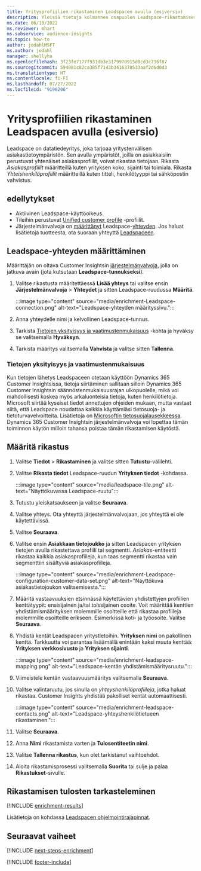 ```yaml
---
title: Yritysprofiilien rikastaminen Leadspacen avulla (esiversio)
description: Yleisiä tietoja kolmannen osapuolen Leadspace-rikastamisesta.
ms.date: 06/10/2022
ms.reviewer: mhart
ms.subservice: audience-insights
ms.topic: how-to
author: jodahlMSFT
ms.author: jodahl
manager: shellyha
ms.openlocfilehash: 3f23fe7177f931db3e3179970915d0cd3c736f87
ms.sourcegitcommit: 594081c82ca385f7143b3416378533aaf2d6d0d3
ms.translationtype: HT
ms.contentlocale: fi-FI
ms.lasthandoff: 07/27/2022
ms.locfileid: "9196206"
---
```

# <a name="enrich-company-profiles-with-leadspace-preview"></a>Yritysprofiilien rikastaminen Leadspacen avulla (esiversio)

Leadspace on datatiedeyritys, joka tarjoaa yritystenvälisen asiakastietoympäristön. Sen avulla ympäristöt, joilla on asiakkaisiin perustuvat yhtenäiset asiakasprofiilit, voivat rikastaa tietojaan. Rikasta *Asiakasprofiilit* määritteillä kuten yrityksen koko, sijainti tai toimiala. Rikasta *Yhteishenkilöprofiilit* määritteillä kuten titteli, henkilötyyppi tai sähköpostin vahvistus.

## <a name="prerequisites"></a>edellytykset

- Aktiivinen Leadspace-käyttöoikeus.
- Tileihin perustuvat [Unified customer profile](customer-profiles.md) -profiilit.
- Järjestelmänvalvoja on [määrittänyt](#configure-the-connection-for-leadspace) Leadspace-[yhteyden](connections.md). Jos haluat lisätietoja tuotteesta, ota suoraan yhteyttä [Leadspaceen](https://www.leadspace.com/leadspace-microsoft-dynamics-365/).

## <a name="configure-the-connection-for-leadspace"></a>Leadspace-yhteyden määrittäminen

Määrittäjän on oltava Customer Insightsin [järjestelmänvalvoja](permissions.md#admin), jolla on jatkuva avain (jota kutsutaan **Leadspace-tunnukseksi**).

1. Valitse rikastusta määritettäessä **Lisää yhteys** tai valitse ensin **Järjestelmänvalvoja** > **Yhteydet** ja sitten Leadspace-ruudussa **Määritä**.

   :::image type="content" source="media/enrichment-Leadspace-connection.png" alt-text="Leadspace-yhteyden määrityssivu.":::

1. Anna yhteydelle nimi ja kelvollinen Leadspace-tunnus.

1. Tarkista [Tietojen yksityisyys ja vaatimustenmukaisuus](#data-privacy-and-compliance) -kohta ja hyväksy se valitsemalla **Hyväksyn**.

1. Tarkista määritys valitsemalla **Vahvista** ja valitse sitten **Tallenna**.

### <a name="data-privacy-and-compliance"></a>Tietojen yksityisyys ja vaatimustenmukaisuus

Kun tietojen lähetys Leadspaceen otetaan käyttöön Dynamics 365 Customer Insightsissa, tietoja siirtäminen sallitaan silloin Dynamics 365 Customer Insightsin säännöstenmukaisuusrajan ulkopuolelle, mikä voi mahdollisesti koskea myös arkaluonteisia tietoja, kuten henkilötietoja. Microsoft siirtää kyseiset tiedot annettujen ohjeiden mukaan, mutta vastaat siitä, että Leadspace noudattaa kaikkia käyttämiäsi tietosuoja- ja tietoturvavelvoitteita. Lisätietoja on [Microsoftin tietosuojalausekkeessa](https://go.microsoft.com/fwlink/?linkid=396732).
Dynamics 365 Customer Insightsin järjestelmänvalvoja voi lopettaa tämän toiminnon käytön milloin tahansa poistaa tämän rikastamisen käytöstä.

## <a name="configure-the-enrichment"></a>Määritä rikastus

1. Valitse **Tiedot** > **Rikastaminen** ja valitse sitten **Tutustu**-välilehti.

1. Valitse **Rikasta tiedot** Leadspace-ruudun **Yrityksen tiedot** -kohdassa.

   :::image type="content" source="media/leadspace-tile.png" alt-text="Näyttökuvassa Leadspace-ruutu":::

1. Tutustu yleiskatsaukseen ja valitse **Seuraava**.

1. Valitse yhteys. Ota yhteyttä järjestelmänvalvojaan, jos yhteyttä ei ole käytettävissä.

1. Valitse **Seuraava**.

1. Valitse ensin **Asiakkaan tietojoukko** ja sitten Leadspacen yrityksen tietojen avulla rikastettava profiili tai segmentti. *Asiakas*-entiteetti rikastaa kaikkia asiakasprofiileja, kun taas segmentti rikastaa vain segmenttiin sisältyviä asiakasprofiileja.

    :::image type="content" source="media/enrichment-Leadspace-configuration-customer-data-set.png" alt-text="Näyttökuva asiakastietojoukon valitsemisesta.":::

1. Määritä vastaavuuksien etsinnässä käytettävien yhdistettyjen profiilien kenttätyypit: ensisijainen ja/tai toissijainen osoite. Voit määrittää kenttien yhdistämismäärityksen molemmille osoitteille että rikastaa profiileja molemmille osoitteille erikseen. Esimerkissä koti- ja työosoite. Valitse **Seuraava**.

1. Yhdistä kentät Leadspacen yritystietoihin. **Yrityksen nimi** on pakollinen kenttä. Tarkkuutta voi parantaa lisäämällä enintään kaksi muuta kenttää: **Yrityksen verkkosivusto** ja **Yrityksen sijainti**.

   :::image type="content" source="media/enrichment-leadspace-mapping.png" alt-text="Leadspace-kentän yhdistämismääritysruutu.":::

1. Viimeistele kentän vastaavuusmääritys valitsemalla **Seuraava**.

1. Valitse valintaruutu, jos sinulla on *yhteyshenkilöprofiileja*, jotka haluat rikastaa. Customer Insights yhdistää pakolliset kentät automaattisesti.

   :::image type="content" source="media/enrichment-leadspace-contacts.png" alt-text="Leadspace-yhteyshenkilötietueen rikastaminen.":::

1. Valitse **Seuraava**.

1. Anna **Nimi** rikastamista varten ja **Tulosentiteetin nimi**.

1. Valitse **Tallenna rikastus**, kun olet tarkistanut vaihtoehdot.

1. Aloita rikastamisprosessi valitsemalla **Suorita** tai sulje ja palaa **Rikastukset**-sivulle.

## <a name="view-enrichment-results"></a>Rikastamisen tulosten tarkasteleminen

[!INCLUDE [enrichment-results](includes/enrichment-results.md)]

Lisätietoja on kohdassa [Leadspacen ohjelmointirajapinnat](https://support.leadspace.com/hc/en-us/sections/201997649-API).

## <a name="next-steps"></a>Seuraavat vaiheet

[!INCLUDE [next-steps-enrichment](includes/next-steps-enrichment.md)]

[!INCLUDE [footer-include](includes/footer-banner.md)]
